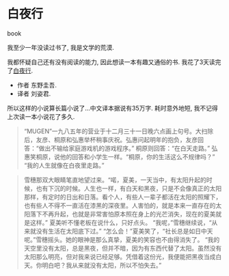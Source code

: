# 白夜行
book

我至少一年没读过书了, 我是文学的荒漠.

我都怀疑自己还有没有阅读的能力, 因此想读一本有趣又通俗的书. 
我花了3天读完了[白夜行](https://zh.wikipedia.org/wiki/%E7%99%BD%E5%A4%9C%E8%A1%8C). 
- 作者 东野圭吾.
- 译者 刘姿君.

所以这样的小说算长篇小说了...中文译本据说有35万字. 耗时意外地短, 我不记得上次读一本小说花了多久.



>“MUGEN”一九八五年的营业于十二月三十一日晚六点画上句号。大扫除后，友彦、桐原和弘惠举杯稍事庆祝。弘惠问起明年的抱负，友彦回答：“做出不输给家庭游戏机的游戏程序。”
桐原则回答：“在白天走路。”
弘惠笑桐原，说他的回答和小学生一样。“桐原，你的生活这么不规律吗？”
“我的人生就像在白夜里走路。”


>雪穗那双大眼睛笔直地望过来。“喏，夏美，一天当中，有太阳升起的时候，也有下沉的时候。人生也一样，有白天和黑夜，只是不会像真正的太阳那样，有定时的日出和日落。看个人，有些人一辈子都活在太阳的照耀下，也有些人不得不一直活在漆黑的深夜里。人害怕的，就是本来一直存在的太阳落下不再升起，也就是非常害怕原本照在身上的光芒消失，现在的夏美就是这样。”
夏美听不懂老板在说什么，只好点头。
“我呢，”雪穗继续说，“从来就没有生活在太阳底下过。”
“怎么会！”夏美笑了，“社长总是如日中天呢。”雪穗摇头。她的眼神是那么真挚，夏美的笑容也不由得消失了。
“我的天空里没有太阳，总是黑夜，但并不暗，因为有东西代替了太阳。虽然没有太阳那么明亮，但对我来说已经足够。凭借着这份光，我便能把黑夜当成白天。你明白吧？我从来就没有太阳，所以不怕失去。”